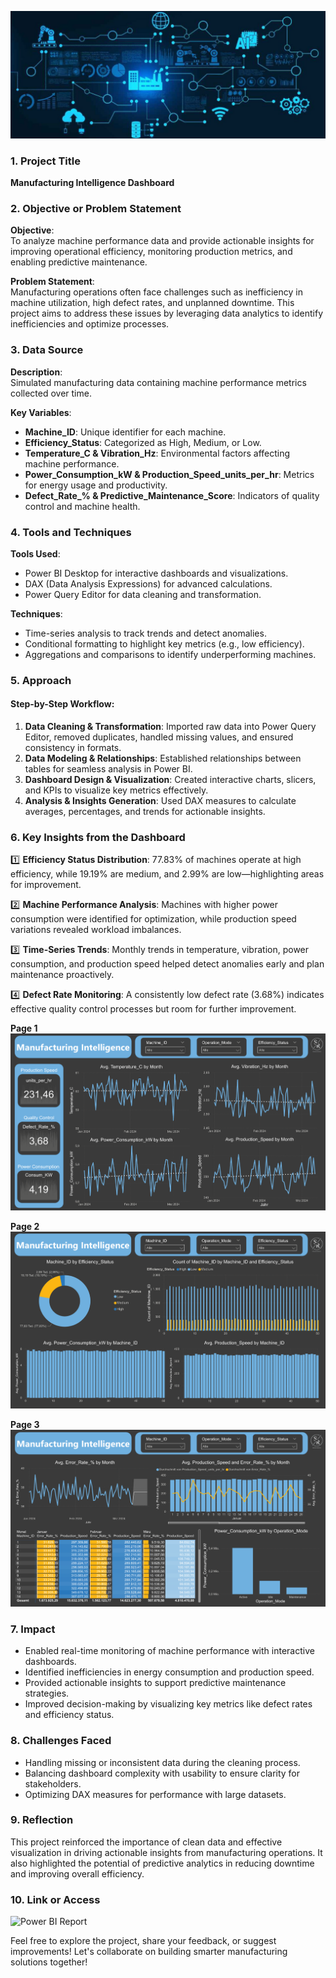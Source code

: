 
![Alt text](Assets/Cover_image.png)
### **1. Project Title**  
**Manufacturing Intelligence Dashboard**  


### **2. Objective or Problem Statement**  
**Objective**:  
To analyze machine performance data and provide actionable insights for improving operational efficiency, monitoring production metrics, and enabling predictive maintenance.  

**Problem Statement**:  
Manufacturing operations often face challenges such as inefficiency in machine utilization, high defect rates, and unplanned downtime. This project aims to address these issues by leveraging data analytics to identify inefficiencies and optimize processes.


### **3. Data Source**  
**Description**:  
Simulated manufacturing data containing machine performance metrics collected over time.  

**Key Variables**:  
- **Machine_ID**: Unique identifier for each machine.  
- **Efficiency_Status**: Categorized as High, Medium, or Low.  
- **Temperature_C & Vibration_Hz**: Environmental factors affecting machine performance.  
- **Power_Consumption_kW & Production_Speed_units_per_hr**: Metrics for energy usage and productivity.  
- **Defect_Rate_% & Predictive_Maintenance_Score**: Indicators of quality control and machine health.


### **4. Tools and Techniques**  
**Tools Used**:  
- Power BI Desktop for interactive dashboards and visualizations.  
- DAX (Data Analysis Expressions) for advanced calculations.  
- Power Query Editor for data cleaning and transformation.

**Techniques**:  
- Time-series analysis to track trends and detect anomalies.  
- Conditional formatting to highlight key metrics (e.g., low efficiency).  
- Aggregations and comparisons to identify underperforming machines.


### **5. Approach**  
#### **Step-by-Step Workflow**:  
1. **Data Cleaning & Transformation**: Imported raw data into Power Query Editor, removed duplicates, handled missing values, and ensured consistency in formats.  
2. **Data Modeling & Relationships**: Established relationships between tables for seamless analysis in Power BI.  
3. **Dashboard Design & Visualization**: Created interactive charts, slicers, and KPIs to visualize key metrics effectively.  
4. **Analysis & Insights Generation**: Used DAX measures to calculate averages, percentages, and trends for actionable insights.


### **6. Key Insights from the Dashboard**
1️⃣ **Efficiency Status Distribution**: 77.83% of machines operate at high efficiency, while 19.19% are medium, and 2.99% are low—highlighting areas for improvement.  

2️⃣ **Machine Performance Analysis**: Machines with higher power consumption were identified for optimization, while production speed variations revealed workload imbalances.  

3️⃣ **Time-Series Trends**: Monthly trends in temperature, vibration, power consumption, and production speed helped detect anomalies early and plan maintenance proactively.

4️⃣ **Defect Rate Monitoring**: A consistently low defect rate (3.68%) indicates effective quality control processes but room for further improvement.

**Page 1**
![Alt text](Assets/Manufacturing_Intelligence_DB1.png)



**Page 2**
![Alt text](Assets/Manufacturing_Intelligence_DB2.png)


**Page 3**
![Alt text](Assets/Manufacturing_Intelligence_DB3.png)


### **7. Impact**
- Enabled real-time monitoring of machine performance with interactive dashboards.
- Identified inefficiencies in energy consumption and production speed.
- Provided actionable insights to support predictive maintenance strategies.
- Improved decision-making by visualizing key metrics like defect rates and efficiency status.


### **8. Challenges Faced**
- Handling missing or inconsistent data during the cleaning process.
- Balancing dashboard complexity with usability to ensure clarity for stakeholders.
- Optimizing DAX measures for performance with large datasets.


### **9. Reflection**
This project reinforced the importance of clean data and effective visualization in driving actionable insights from manufacturing operations. It also highlighted the potential of predictive analytics in reducing downtime and improving overall efficiency.


### **10. Link or Access**
![Power BI Report](Assets/Manufacturing_Intelligence.pbix)


Feel free to explore the project, share your feedback, or suggest improvements! Let's collaborate on building smarter manufacturing solutions together!





